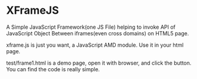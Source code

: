 XFrameJS
========

A Simple JavaScript Framework(one JS File) helping to invoke API of JavaScript Object Between iframes(even cross domains) on HTML5 page.

xframe.js is just you want, a JavaScript AMD module. Use it in your html page.

test/frame1.html is a demo page, open it with browser, and click the button. You can find the code is really simple.
